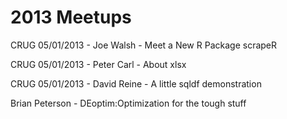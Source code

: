 # 2013 Meetups

CRUG 05/01/2013 - Joe Walsh - Meet a New R Package scrapeR

CRUG 05/01/2013 - Peter Carl - About xlsx

CRUG 05/01/2013 - David Reine - A little sqldf demonstration

Brian Peterson - DEoptim:Optimization for the tough stuff
